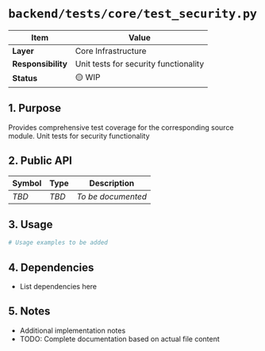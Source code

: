 # `backend/tests/core/test_security.py`

| Item               | Value                                                              |
| ------------------ | ------------------------------------------------------------------ |
| **Layer**          | Core Infrastructure                                                           |
| **Responsibility** | Unit tests for security functionality                                                   |
| **Status**         | 🟡 WIP                                                            |

## 1. Purpose

Provides comprehensive test coverage for the corresponding source module. Unit tests for security functionality

## 2. Public API

| Symbol       | Type     | Description            |
| ------------ | -------- | ---------------------- |
| *TBD*        | *TBD*    | *To be documented*     |

## 3. Usage

```python
# Usage examples to be added
```

## 4. Dependencies

- List dependencies here

## 5. Notes

- Additional implementation notes
- TODO: Complete documentation based on actual file content
